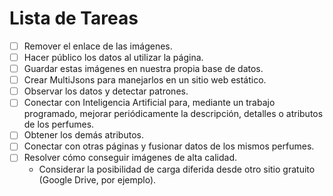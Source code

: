 # Lista de Tareas

- [ ] Remover el enlace de las imágenes.
- [ ] Hacer público los datos al utilizar la página.
- [ ] Guardar estas imágenes en nuestra propia base de datos.
- [ ] Crear MultiJsons para manejarlos en un sitio web estático.
- [ ] Observar los datos y detectar patrones.
- [ ] Conectar con Inteligencia Artificial para, mediante un trabajo programado, mejorar periódicamente la descripción, detalles o atributos de los perfumes.
- [ ] Obtener los demás atributos.
- [ ] Conectar con otras páginas y fusionar datos de los mismos perfumes.
- [ ] Resolver cómo conseguir imágenes de alta calidad.
    - Considerar la posibilidad de carga diferida desde otro sitio gratuito (Google Drive, por ejemplo).